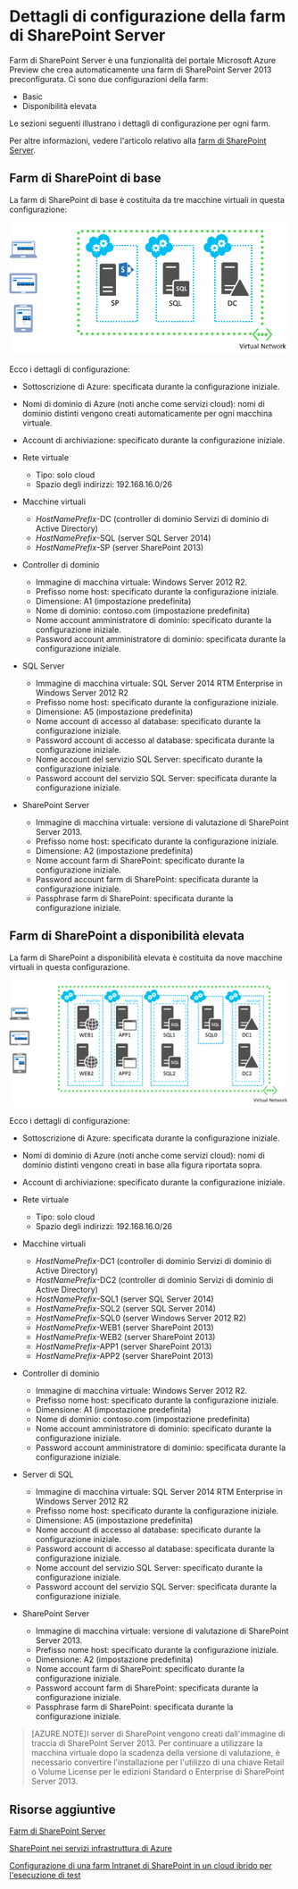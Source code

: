 <properties 
	pageTitle="Dettagli di configurazione della farm di SharePoint Server" 
	description="Descrive la configurazione predefinita delle farm di SharePoint." 
	services="virtual-machines" 
	documentationCenter="" 
	authors="JoeDavies-MSFT" 
	manager="timlt" 
	editor=""/>

<tags 
	ms.service="virtual-machines" 
	ms.workload="infrastructure-services" 
	ms.tgt_pltfrm="vm-sharepoint" 
	ms.devlang="na" 
	ms.topic="article" 
	ms.date="04/09/2015" 
	ms.author="josephd"/>


# Dettagli di configurazione della farm di SharePoint Server

Farm di SharePoint Server è una funzionalità del portale Microsoft Azure Preview che crea automaticamente una farm di SharePoint Server 2013 preconfigurata. Ci sono due configurazioni della farm:

- Basic
- Disponibilità elevata

Le sezioni seguenti illustrano i dettagli di configurazione per ogni farm.

Per altre informazioni, vedere l'articolo relativo alla [farm di SharePoint Server](virtual-machines-sharepoint-farm-azure-preview.md).

## Farm di SharePoint di base

La farm di SharePoint di base è costituita da tre macchine virtuali in questa configurazione:

![sharepointfarm](./media/virtual-machines-sharepoint-farm-config-azure-preview/SPFarm_Basic.png)

Ecco i dettagli di configurazione:

-	Sottoscrizione di Azure: specificata durante la configurazione iniziale.
-	Nomi di dominio di Azure (noti anche come servizi cloud): nomi di dominio distinti vengono creati automaticamente per ogni macchina virtuale.
-	Account di archiviazione: specificato durante la configurazione iniziale.
-	Rete virtuale 	
	-   Tipo: solo cloud	
    -	Spazio degli indirizzi: 192.168.16.0/26    

- Macchine virtuali
	-	*HostNamePrefix*-DC (controller di dominio Servizi di dominio di Active Directory)
	-	*HostNamePrefix*-SQL (server SQL Server 2014)
	-	*HostNamePrefix*-SP (server SharePoint 2013)

- Controller di dominio
	-	Immagine di macchina virtuale: Windows Server 2012 R2.
	-	Prefisso nome host: specificato durante la configurazione iniziale.
	-	Dimensione: A1 (impostazione predefinita)
	-	Nome di dominio: contoso.com (impostazione predefinita)
	-	Nome account amministratore di dominio: specificato durante la configurazione iniziale.
	-	Password account amministratore di dominio: specificata durante la configurazione iniziale.

- SQL Server
	-	Immagine di macchina virtuale: SQL Server 2014 RTM Enterprise in Windows Server 2012 R2
	-	Prefisso nome host: specificato durante la configurazione iniziale.
	-	Dimensione: A5 (impostazione predefinita)
	-	Nome account di accesso al database: specificato durante la configurazione iniziale.
	-	Password account di accesso al database: specificata durante la configurazione iniziale.
	-	Nome account del servizio SQL Server: specificato durante la configurazione iniziale.
	-	Password account del servizio SQL Server: specificata durante la configurazione iniziale.

- SharePoint Server
	-	Immagine di macchina virtuale: versione di valutazione di SharePoint Server 2013.
	-	Prefisso nome host: specificato durante la configurazione iniziale.
	-	Dimensione: A2 (impostazione predefinita)
	-	Nome account farm di SharePoint: specificato durante la configurazione iniziale.
	-	Password account farm di SharePoint: specificata durante la configurazione iniziale.
	-	Passphrase farm di SharePoint: specificata durante la configurazione iniziale.


## Farm di SharePoint a disponibilità elevata

La farm di SharePoint a disponibilità elevata è costituita da nove macchine virtuali in questa configurazione.

![sharepointfarm](./media/virtual-machines-sharepoint-farm-config-azure-preview/SPFarm_HighAvail.png)
 
Ecco i dettagli di configurazione:

-	Sottoscrizione di Azure: specificata durante la configurazione iniziale.
-	Nomi di dominio di Azure (noti anche come servizi cloud): nomi di dominio distinti vengono creati in base alla figura riportata sopra.
-	Account di archiviazione: specificato durante la configurazione iniziale.
-	Rete virtuale	
	-	Tipo: solo cloud
	-	Spazio degli indirizzi: 192.168.16.0/26	

-	Macchine virtuali
	-	*HostNamePrefix*-DC1 (controller di dominio Servizi di dominio di Active Directory)
	-	*HostNamePrefix*-DC2 (controller di dominio Servizi di dominio di Active Directory)
	-	*HostNamePrefix*-SQL1 (server SQL Server 2014)
	-	*HostNamePrefix*-SQL2 (server SQL Server 2014)
	-	*HostNamePrefix*-SQL0 (server Windows Server 2012 R2)
	-	*HostNamePrefix*-WEB1 (server SharePoint 2013)
	-	*HostNamePrefix*-WEB2 (server SharePoint 2013)
	-	*HostNamePrefix*-APP1 (server SharePoint 2013)
	-	*HostNamePrefix*-APP2 (server SharePoint 2013)

-	Controller di dominio
	-	Immagine di macchina virtuale: Windows Server 2012 R2.
	-	Prefisso nome host: specificato durante la configurazione iniziale.
	-	Dimensione: A1 (impostazione predefinita)
	-	Nome di dominio: contoso.com (impostazione predefinita)
	-	Nome account amministratore di dominio: specificato durante la configurazione iniziale.
	-	Password account amministratore di dominio: specificata durante la configurazione iniziale.

-	Server di SQL
	-	Immagine di macchina virtuale: SQL Server 2014 RTM Enterprise in Windows Server 2012 R2
	-	Prefisso nome host: specificato durante la configurazione iniziale.
	-	Dimensione: A5 (impostazione predefinita)
	-	Nome account di accesso al database: specificato durante la configurazione iniziale.
	-	Password account di accesso al database: specificata durante la configurazione iniziale.
	-	Nome account del servizio SQL Server: specificato durante la configurazione iniziale.
	-	Password account del servizio SQL Server: specificata durante la configurazione iniziale.

-	SharePoint Server
	-	Immagine di macchina virtuale: versione di valutazione di SharePoint Server 2013.
	-	Prefisso nome host: specificato durante la configurazione iniziale.
	-	Dimensione: A2 (impostazione predefinita)
	-	Nome account farm di SharePoint: specificato durante la configurazione iniziale.
	-	Password account farm di SharePoint: specificata durante la configurazione iniziale.		
	-	Passphrase farm di SharePoint: specificata durante la configurazione iniziale.

> [AZURE.NOTE]I server di SharePoint vengono creati dall'immagine di traccia di SharePoint Server 2013. Per continuare a utilizzare la macchina virtuale dopo la scadenza della versione di valutazione, è necessario convertire l'installazione per l'utilizzo di una chiave Retail o Volume License per le edizioni Standard o Enterprise di SharePoint Server 2013.

## Risorse aggiuntive

[Farm di SharePoint Server](virtual-machines-sharepoint-farm-azure-preview.md)

[SharePoint nei servizi infrastruttura di Azure](http://msdn.microsoft.com/library/azure/dn275955.aspx)

[Configurazione di una farm Intranet di SharePoint in un cloud ibrido per l'esecuzione di test](../virtual-network/virtual-networks-setup-sharepoint-hybrid-cloud-testing.md)

<!---HONumber=58--> 